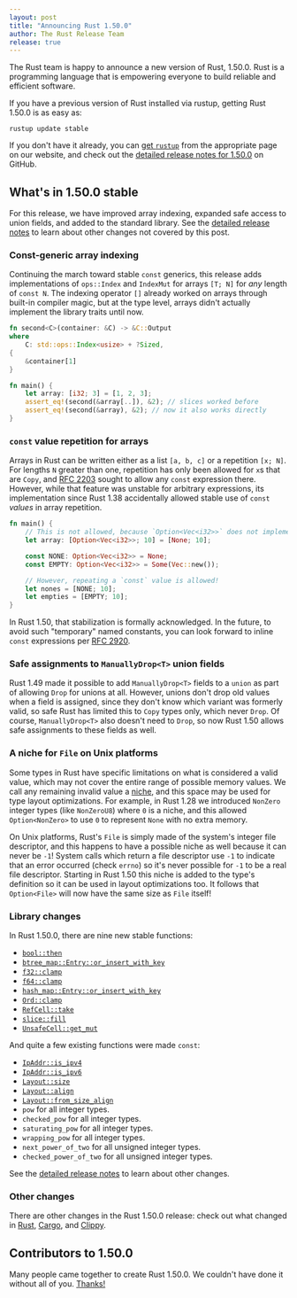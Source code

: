 ```yaml
---
layout: post
title: "Announcing Rust 1.50.0"
author: The Rust Release Team
release: true
---
```


The Rust team is happy to announce a new version of Rust, 1.50.0. Rust is a
programming language that is empowering everyone to build reliable and
efficient software.

If you have a previous version of Rust installed via rustup, getting Rust
1.50.0 is as easy as:

```console
rustup update stable
```

If you don't have it already, you can [get `rustup`][install]
from the appropriate page on our website, and check out the
[detailed release notes for 1.50.0][notes] on GitHub.

[install]: https://www.rust-lang.org/install.html
[notes]: https://github.com/rust-lang/rust/blob/master/RELEASES.md#version-1500-2021-02-11

## What's in 1.50.0 stable

For this release, we have improved array indexing, expanded safe access to union fields, and added to the standard library.
See the [detailed release notes][notes] to learn about other changes
not covered by this post.

### Const-generic array indexing

Continuing the march toward stable `const` generics, this release adds
implementations of `ops::Index` and `IndexMut` for arrays `[T; N]` for
_any_ length of `const N`. The indexing operator `[]` already worked on
arrays through built-in compiler magic, but at the type level, arrays
didn't actually implement the library traits until now.

```rust
fn second<C>(container: &C) -> &C::Output
where
    C: std::ops::Index<usize> + ?Sized,
{
    &container[1]
}

fn main() {
    let array: [i32; 3] = [1, 2, 3];
    assert_eq!(second(&array[..]), &2); // slices worked before
    assert_eq!(second(&array), &2); // now it also works directly
}
```

### `const` value repetition for arrays

Arrays in Rust can be written either as a list `[a, b, c]` or a repetition `[x; N]`.
For lengths `N` greater than one, repetition has only been allowed for `x`s that are `Copy`,
and [RFC 2203] sought to allow any `const` expression there. However,
while that feature was unstable for arbitrary expressions, its implementation
since Rust 1.38 accidentally allowed stable use of `const` _values_ in array
repetition.

```rust
fn main() {
    // This is not allowed, because `Option<Vec<i32>>` does not implement `Copy`.
    let array: [Option<Vec<i32>>; 10] = [None; 10];

    const NONE: Option<Vec<i32>> = None;
    const EMPTY: Option<Vec<i32>> = Some(Vec::new());

    // However, repeating a `const` value is allowed!
    let nones = [NONE; 10];
    let empties = [EMPTY; 10];
}
```

In Rust 1.50, that stabilization is formally acknowledged. In the future, to avoid such "temporary" named
constants, you can look forward to inline `const` expressions per [RFC 2920].

[RFC 2203]: https://rust-lang.github.io/rfcs/2203-const-repeat-expr.html
[RFC 2920]: https://rust-lang.github.io/rfcs/2920-inline-const.html

### Safe assignments to `ManuallyDrop<T>` union fields

Rust 1.49 made it possible to add `ManuallyDrop<T>` fields to a `union` as part
of allowing `Drop` for unions at all. However, unions don't drop old values
when a field is assigned, since they don't know which variant was formerly
valid, so safe Rust has limited this to `Copy` types only, which never `Drop`.
Of course, `ManuallyDrop<T>` also doesn't need to `Drop`, so now Rust 1.50
allows safe assignments to these fields as well.

### A niche for `File` on Unix platforms

Some types in Rust have specific limitations on what is considered a
valid value, which may not cover the entire range of possible memory
values. We call any remaining invalid value a [niche], and this space
may be used for type layout optimizations. For example, in Rust 1.28
we introduced `NonZero` integer types (like `NonZeroU8`) where `0` is a niche, and this allowed
`Option<NonZero>` to use `0` to represent `None` with no extra memory.

On Unix platforms, Rust's `File` is simply made of the system's integer
file descriptor, and this happens to have a possible niche
as well because it can never be `-1`! System calls which return a file
descriptor use `-1` to indicate that an error occurred (check `errno`)
so it's never possible for `-1` to be a real file descriptor. Starting
in Rust 1.50 this niche is added to the type's definition so it can be
used in layout optimizations too. It follows that `Option<File>` will
now have the same size as `File` itself!

[niche]: https://rust-lang.github.io/unsafe-code-guidelines/glossary.html#niche

### Library changes

In Rust 1.50.0, there are nine new stable functions:

- [`bool::then`]
- [`btree_map::Entry::or_insert_with_key`]
- [`f32::clamp`]
- [`f64::clamp`]
- [`hash_map::Entry::or_insert_with_key`]
- [`Ord::clamp`]
- [`RefCell::take`]
- [`slice::fill`]
- [`UnsafeCell::get_mut`]

And quite a few existing functions were made `const`:

- [`IpAddr::is_ipv4`]
- [`IpAddr::is_ipv6`]
- [`Layout::size`]
- [`Layout::align`]
- [`Layout::from_size_align`]
- `pow` for all integer types.
- `checked_pow` for all integer types.
- `saturating_pow` for all integer types.
- `wrapping_pow` for all integer types.
- `next_power_of_two` for all unsigned integer types.
- `checked_power_of_two` for all unsigned integer types.

See the [detailed release notes][notes] to learn about other changes.

[`IpAddr::is_ipv4`]: https://doc.rust-lang.org/stable/std/net/enum.IpAddr.html#method.is_ipv4
[`IpAddr::is_ipv6`]: https://doc.rust-lang.org/stable/std/net/enum.IpAddr.html#method.is_ipv6
[`Layout::align`]: https://doc.rust-lang.org/stable/std/alloc/struct.Layout.html#method.align
[`Layout::from_size_align`]: https://doc.rust-lang.org/stable/std/alloc/struct.Layout.html#method.from_size_align
[`Layout::size`]: https://doc.rust-lang.org/stable/std/alloc/struct.Layout.html#method.size
[`Ord::clamp`]: https://doc.rust-lang.org/stable/std/cmp/trait.Ord.html#method.clamp
[`RefCell::take`]: https://doc.rust-lang.org/stable/std/cell/struct.RefCell.html#method.take
[`UnsafeCell::get_mut`]: https://doc.rust-lang.org/stable/std/cell/struct.UnsafeCell.html#method.get_mut
[`bool::then`]: https://doc.rust-lang.org/stable/std/primitive.bool.html#method.then
[`btree_map::Entry::or_insert_with_key`]: https://doc.rust-lang.org/stable/std/collections/btree_map/enum.Entry.html#method.or_insert_with_key
[`f32::clamp`]: https://doc.rust-lang.org/stable/std/primitive.f32.html#method.clamp
[`f64::clamp`]: https://doc.rust-lang.org/stable/std/primitive.f64.html#method.clamp
[`hash_map::Entry::or_insert_with_key`]: https://doc.rust-lang.org/stable/std/collections/hash_map/enum.Entry.html#method.or_insert_with_key
[`slice::fill`]: https://doc.rust-lang.org/stable/std/primitive.slice.html#method.fill

### Other changes

[relnotes-cargo]: https://github.com/rust-lang/cargo/blob/master/CHANGELOG.md#cargo-150-2021-02-11
[relnotes-clippy]: https://github.com/rust-lang/rust-clippy/blob/master/CHANGELOG.md#rust-150

There are other changes in the Rust 1.50.0 release: check out what changed in
[Rust][notes], [Cargo][relnotes-cargo], and [Clippy][relnotes-clippy].

## Contributors to 1.50.0

Many people came together to create Rust 1.50.0. We couldn't have done it
without all of you. [Thanks!](https://thanks.rust-lang.org/rust/1.50.0/)
